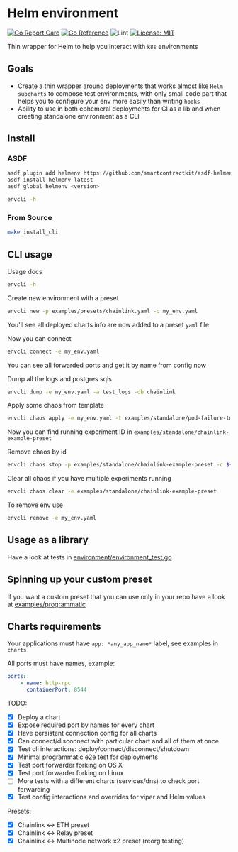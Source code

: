# Helm environment

[![Go Report Card](https://goreportcard.com/badge/github.com/smartcontractkit/helmenv)](https://goreportcard.com/report/github.com/smartcontractkit/helmenv)
[![Go Reference](https://pkg.go.dev/badge/github.com/smartcontractkit/helmenv.svg)](https://pkg.go.dev/github.com/smartcontractkit/helmenv)
![Lint](https://github.com/smartcontractkit/helmenv/actions/workflows/lint.yaml/badge.svg)
[![License: MIT](https://img.shields.io/badge/License-MIT-yellow.svg)](https://opensource.org/licenses/MIT)

Thin wrapper for Helm to help you interact with `k8s` environments

## Goals

- Create a thin wrapper around deployments that works almost like `Helm subcharts` to compose test environments, with only small code part that helps you to configure your env more easily than writing `hooks`
- Ability to use in both ephemeral deployments for CI as a lib and when creating standalone environment as a CLI

## Install

### ASDF

```sh
asdf plugin add helmenv https://github.com/smartcontractkit/asdf-helmenv.git
asdf install helmenv latest
asdf global helmenv <version>

envcli -h
```

### From Source

```sh
make install_cli
```

## CLI usage

Usage docs

```sh
envcli -h
```

Create new environment with a preset

```sh
envcli new -p examples/presets/chainlink.yaml -o my_env.yaml
```

You'll see all deployed charts info are now added to a preset `yaml` file

Now you can connect

```sh
envcli connect -e my_env.yaml
```

You can see all forwarded ports and get it by name from config now

Dump all the logs and postgres sqls

```sh
envcli dump -e my_env.yaml -a test_logs -db chainlink
```

Apply some chaos from template

```sh
envcli chaos apply -e my_env.yaml -t examples/standalone/pod-failure-tmpl.yml
```

Now you can find running experiment ID in `examples/standalone/chainlink-example-preset`

Remove chaos by id

```sh
envcli chaos stop -p examples/standalone/chainlink-example-preset -c ${chaosID}
```

Clear all chaos if you have multiple experiments running

```sh
envcli chaos clear -e examples/standalone/chainlink-example-preset
```

To remove env use

```sh
envcli remove -e my_env.yaml
```

## Usage as a library

Have a look at tests in [environment/environment_test.go](environment/environment_test.go)

## Spinning up your custom preset

If you want a custom preset that you can use only in your repo have a look at [examples/programmatic](examples/programmatic)

## Charts requirements

Your applications must have `app: *any_app_name*` label, see examples in `charts`

All ports must have names, example:

```yaml
ports:
    - name: http-rpc
      containerPort: 8544
```

TODO:

- [x] Deploy a chart
- [x] Expose required port by names for every chart
- [x] Have persistent connection config for all charts
- [x] Can connect/disconnect with particular chart and all of them at once
- [x] Test cli interactions: deploy/connect/disconnect/shutdown
- [x] Minimal programmatic e2e test for deployments
- [x] Test port forwarder forking on OS X
- [x] Test port forwarder forking on Linux
- [ ] More tests with a different charts (services/dns) to check port forwarding
- [x] Test config interactions and overrides for viper and Helm values

Presets:

- [x] Chainlink <-> ETH preset
- [x] Chainlink <-> Relay preset
- [x] Chainlink <-> Multinode network x2 preset (reorg testing)
